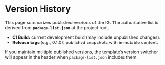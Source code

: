 

# Version History

This page summarizes published versions of the IG. The authoritative list is derived from **`package-list.json`** at the project root.

- **CI Build:** current development build (may include unpublished changes).
- **Release tags** (e.g., 0.1.0): published snapshots with immutable content.

If you maintain multiple published versions, the template’s version switcher will appear in the header when `package-list.json` includes them.
